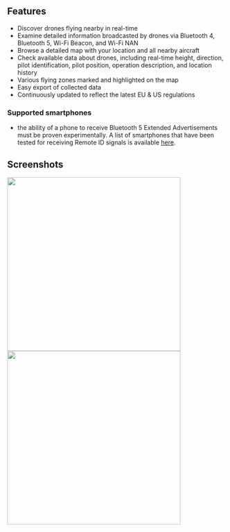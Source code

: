 
## Features

- Discover drones flying nearby in real-time
- Examine detailed information broadcasted by drones via Bluetooth 4, Bluetooth 5, Wi-Fi Beacon, and Wi-Fi NAN
- Browse a detailed map with your location and all nearby aircraft
- Check available data about drones, including real-time height, direction, pilot identification, pilot position, operation description, and location history
- Various flying zones marked and highlighted on the map
- Easy export of collected data
- Continuously updated to reflect the latest EU & US regulations

### Supported smartphones

- the ability of a phone to receive Bluetooth 5 Extended Advertisements must be proven experimentally. A list of smartphones that have been tested for receiving Remote ID signals is available [here](https://github.com/opendroneid/receiver-android/blob/master/supported-smartphones.md).

## Screenshots

<p float="middle">
<img src="../assets/screenshots/IMG_9743.PNG" height="400" />
<img src="../assets/screenshots/IMG_9744.PNG" height="400" />
</p>
